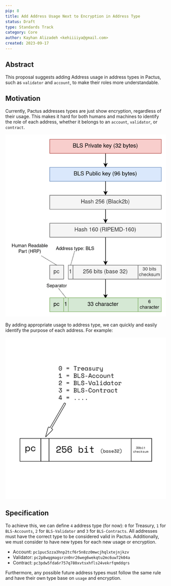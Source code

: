 ```yaml
---
pip: 8
title: Add Address Usage Next to Encryption in Address Type
status: Draft
type: Standards Track
category: Core
author: Kayhan Alizadeh <kehiiiiya@gmail.com>
created: 2023-09-17
---
```


## Abstract

This proposal suggests adding Address usage in address types in Pactus, such as `validator` and `account`, to make their roles more understandable. 

## Motivation

Currently, Pactus addresses types are just show encryption, regardless of their usage. This makes it hard for both humans and machines to identify the role of each address, whether it belongs to an `account`, `validator`, or `contract`.

![Current Address Type](../assets/pip-8/pactus_address.png)

By adding appropriate usage to address type, we can quickly and easily identify the purpose of each address. For example:

![PIP-8](../assets/pip-8/pip-8-address.png)


## Specification

To achieve this, we can define `4` address type (for now): `0` for Treasury, `1` for `BLS-Accounts`, `2` for `BLS-Validator` and `3` for `BLS-Contracts`. All addresses must have the correct type to be considered valid in Pactus. Additionally, we must consider to have new types for each new usage or encryption.
 
- Account:   `pc1puc5zza3hnp2tcf6r5n8zz0mwcjhqlxtejnjkzv`
- Validator: `pc2p8wqgmagsrzn0nr26weg6wekqtu2mc6uw72k04a`
- Contract:  `pc3pdw5fda6r757q780xvtsxhfls24vekrfqmddqrs`

Furthermore, any possible future address types must follow the same rule and have their own type base on `usage` and encryption.
